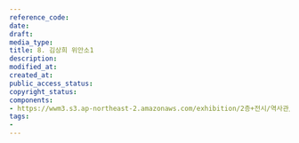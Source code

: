 ```yaml
---
reference_code: 
date: 
draft: 
media_type: 
title: 8. 김상희 위안소1
description: 
modified_at: 
created_at: 
public_access_status: 
copyright_status: 
components:
- https://wwm3.s3.ap-northeast-2.amazonaws.com/exhibition/2층+전시/역사관/완_김상희+위안소/8.+김상희+위안소1.jpg
tags:
- 
---
```

